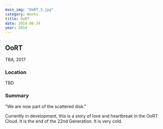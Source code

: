 ```yaml
---
main_img: "OoRT_3.jpg"
category: Works
title: OoRT
date: 2014-06-24
year: 2014
---
```

## OoRT

TBA, 2017

### Location

TBD

### Summary

"We are now part of the scattered disk."

Currently in development, this is a story of love and heartbreak in the OoRT Cloud.  It is the end of the 22nd Generation.  It is very cold.